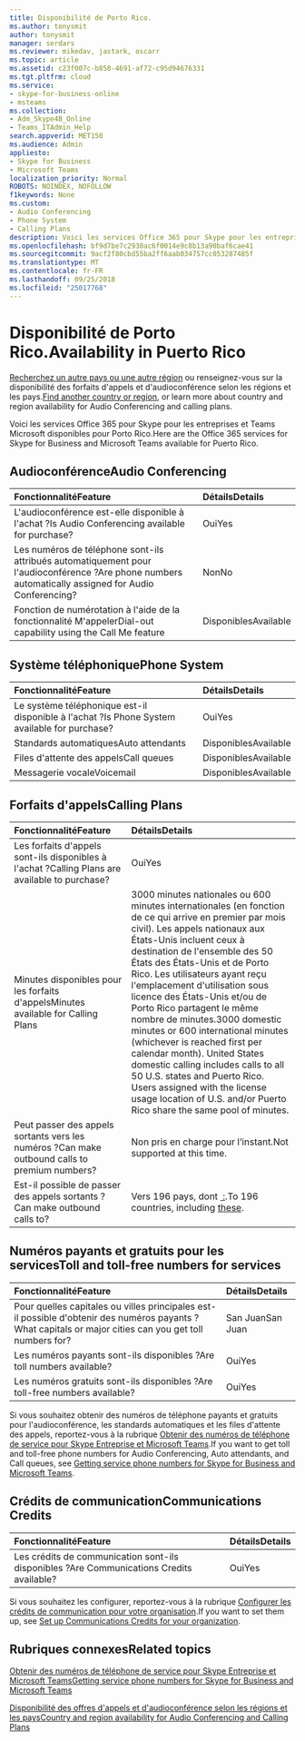```yaml
---
title: Disponibilité de Porto Rico.
ms.author: tonysmit
author: tonysmit
manager: serdars
ms.reviewer: mikedav, jastark, oscarr
ms.topic: article
ms.assetid: c23f007c-b858-4691-af72-c95d94676331
ms.tgt.pltfrm: cloud
ms.service:
- skype-for-business-online
- msteams
ms.collection:
- Adm_Skype4B_Online
- Teams_ITAdmin_Help
search.appverid: MET150
ms.audience: Admin
appliesto:
- Skype for Business
- Microsoft Teams
localization_priority: Normal
ROBOTS: NOINDEX, NOFOLLOW
f1keywords: None
ms.custom:
- Audio Conferencing
- Phone System
- Calling Plans
description: Voici les services Office 365 pour Skype pour les entreprises et Teams Microsoft disponibles pour Porto Rico.
ms.openlocfilehash: bf9d7be7c2930ac6f0014e9c8b13a90baf6cae41
ms.sourcegitcommit: 9acf2f80cbd55ba2ff6aab034757cc053287485f
ms.translationtype: MT
ms.contentlocale: fr-FR
ms.lasthandoff: 09/25/2018
ms.locfileid: "25017768"
---
```

# <a name="availability-in-puerto-rico"></a><span data-ttu-id="e3b7e-103">Disponibilité de Porto Rico.</span><span class="sxs-lookup"><span data-stu-id="e3b7e-103">Availability in Puerto Rico</span></span>

<span data-ttu-id="e3b7e-104">[Recherchez un autre pays ou une autre région](country-and-region-availability-for-audio-conferencing-and-calling-plans.md) ou renseignez-vous sur la disponibilité des forfaits d'appels et d'audioconférence selon les régions et les pays.</span><span class="sxs-lookup"><span data-stu-id="e3b7e-104">[Find another country or region](country-and-region-availability-for-audio-conferencing-and-calling-plans.md), or learn more about country and region availability for Audio Conferencing and calling plans.</span></span>

<span data-ttu-id="e3b7e-105">Voici les services Office 365 pour Skype pour les entreprises et Teams Microsoft disponibles pour Porto Rico.</span><span class="sxs-lookup"><span data-stu-id="e3b7e-105">Here are the Office 365 services for Skype for Business and Microsoft Teams available for Puerto Rico.</span></span>
  
## <a name="audio-conferencing"></a><span data-ttu-id="e3b7e-106">Audioconférence</span><span class="sxs-lookup"><span data-stu-id="e3b7e-106">Audio Conferencing</span></span>

|<span data-ttu-id="e3b7e-107">**Fonctionnalité**</span><span class="sxs-lookup"><span data-stu-id="e3b7e-107">**Feature**</span></span>|<span data-ttu-id="e3b7e-108">**Détails**</span><span class="sxs-lookup"><span data-stu-id="e3b7e-108">**Details**</span></span>|
|:-----|:-----|
|<span data-ttu-id="e3b7e-109">L'audioconférence est-elle disponible à l'achat ?</span><span class="sxs-lookup"><span data-stu-id="e3b7e-109">Is Audio Conferencing available for purchase?</span></span>  <br/> |<span data-ttu-id="e3b7e-110">Oui</span><span class="sxs-lookup"><span data-stu-id="e3b7e-110">Yes</span></span>  <br/> |
|<span data-ttu-id="e3b7e-111">Les numéros de téléphone sont-ils attribués automatiquement pour l'audioconférence ?</span><span class="sxs-lookup"><span data-stu-id="e3b7e-111">Are phone numbers automatically assigned for Audio Conferencing?</span></span>  <br/> |<span data-ttu-id="e3b7e-112">Non</span><span class="sxs-lookup"><span data-stu-id="e3b7e-112">No</span></span>  <br/> |
|<span data-ttu-id="e3b7e-113">Fonction de numérotation à l'aide de la fonctionnalité M'appeler</span><span class="sxs-lookup"><span data-stu-id="e3b7e-113">Dial-out capability using the Call Me feature</span></span>  <br/> |<span data-ttu-id="e3b7e-114">Disponibles</span><span class="sxs-lookup"><span data-stu-id="e3b7e-114">Available</span></span>  <br/> |
   
## <a name="phone-system"></a><span data-ttu-id="e3b7e-115">Système téléphonique</span><span class="sxs-lookup"><span data-stu-id="e3b7e-115">Phone System</span></span>

|<span data-ttu-id="e3b7e-116">**Fonctionnalité**</span><span class="sxs-lookup"><span data-stu-id="e3b7e-116">**Feature**</span></span>|<span data-ttu-id="e3b7e-117">**Détails**</span><span class="sxs-lookup"><span data-stu-id="e3b7e-117">**Details**</span></span>|
|:-----|:-----|
|<span data-ttu-id="e3b7e-118">Le système téléphonique est-il disponible à l'achat ?</span><span class="sxs-lookup"><span data-stu-id="e3b7e-118">Is Phone System available for purchase?</span></span>  <br/> |<span data-ttu-id="e3b7e-119">Oui</span><span class="sxs-lookup"><span data-stu-id="e3b7e-119">Yes</span></span>  <br/> |
| <span data-ttu-id="e3b7e-120">Standards automatiques</span><span class="sxs-lookup"><span data-stu-id="e3b7e-120">Auto attendants</span></span> <br/> |<span data-ttu-id="e3b7e-121">Disponibles</span><span class="sxs-lookup"><span data-stu-id="e3b7e-121">Available</span></span>  <br/> |
|<span data-ttu-id="e3b7e-122">Files d'attente des appels</span><span class="sxs-lookup"><span data-stu-id="e3b7e-122">Call queues</span></span>  <br/> |<span data-ttu-id="e3b7e-123">Disponibles</span><span class="sxs-lookup"><span data-stu-id="e3b7e-123">Available</span></span>  <br/> |
|<span data-ttu-id="e3b7e-124">Messagerie vocale</span><span class="sxs-lookup"><span data-stu-id="e3b7e-124">Voicemail</span></span>  <br/> |<span data-ttu-id="e3b7e-125">Disponibles</span><span class="sxs-lookup"><span data-stu-id="e3b7e-125">Available</span></span>  <br/> |
   
## <a name="calling-plans"></a><span data-ttu-id="e3b7e-126">Forfaits d'appels</span><span class="sxs-lookup"><span data-stu-id="e3b7e-126">Calling Plans</span></span>

|<span data-ttu-id="e3b7e-127">**Fonctionnalité**</span><span class="sxs-lookup"><span data-stu-id="e3b7e-127">**Feature**</span></span>|<span data-ttu-id="e3b7e-128">**Détails**</span><span class="sxs-lookup"><span data-stu-id="e3b7e-128">**Details**</span></span>|
|:-----|:-----|
|<span data-ttu-id="e3b7e-129">Les forfaits d'appels sont-ils disponibles à l'achat ?</span><span class="sxs-lookup"><span data-stu-id="e3b7e-129">Calling Plans are available to purchase?</span></span>  <br/> |<span data-ttu-id="e3b7e-130">Oui</span><span class="sxs-lookup"><span data-stu-id="e3b7e-130">Yes</span></span>  <br/> |
|<span data-ttu-id="e3b7e-131">Minutes disponibles pour les forfaits d'appels</span><span class="sxs-lookup"><span data-stu-id="e3b7e-131">Minutes available for Calling Plans</span></span>  <br/> |<span data-ttu-id="e3b7e-p101">3000 minutes nationales ou 600 minutes internationales (en fonction de ce qui arrive en premier par mois civil). Les appels nationaux aux États-Unis incluent ceux à destination de l'ensemble des 50 États des États-Unis et de Porto Rico. Les utilisateurs ayant reçu l'emplacement d'utilisation sous licence des États-Unis et/ou de Porto Rico partagent le même nombre de minutes.</span><span class="sxs-lookup"><span data-stu-id="e3b7e-p101">3000 domestic minutes or 600 international minutes (whichever is reached first per calendar month). United States domestic calling includes calls to all 50 U.S. states and Puerto Rico. Users assigned with the license usage location of U.S. and/or Puerto Rico share the same pool of minutes.</span></span>  <br/> |
|<span data-ttu-id="e3b7e-135">Peut passer des appels sortants vers les numéros ?</span><span class="sxs-lookup"><span data-stu-id="e3b7e-135">Can make outbound calls to premium numbers?</span></span> <br/> | <span data-ttu-id="e3b7e-136">Non pris en charge pour l’instant.</span><span class="sxs-lookup"><span data-stu-id="e3b7e-136">Not supported at this time.</span></span> <br/> |
|<span data-ttu-id="e3b7e-137">Est-il possible de passer des appels sortants ?</span><span class="sxs-lookup"><span data-stu-id="e3b7e-137">Can make outbound calls to?</span></span>  <br/> | <span data-ttu-id="e3b7e-138">Vers 196 pays, dont [ :](users-can-make-outbound-calls-to-these-countries-and-regions.md).</span><span class="sxs-lookup"><span data-stu-id="e3b7e-138">To 196 countries, including [these](users-can-make-outbound-calls-to-these-countries-and-regions.md).</span></span>  <br/> |
   
## <a name="toll-and-toll-free-numbers-for-services"></a><span data-ttu-id="e3b7e-139">Numéros payants et gratuits pour les services</span><span class="sxs-lookup"><span data-stu-id="e3b7e-139">Toll and toll-free numbers for services</span></span>

|<span data-ttu-id="e3b7e-140">**Fonctionnalité**</span><span class="sxs-lookup"><span data-stu-id="e3b7e-140">**Feature**</span></span>|<span data-ttu-id="e3b7e-141">**Détails**</span><span class="sxs-lookup"><span data-stu-id="e3b7e-141">**Details**</span></span>|
|:-----|:-----|
|<span data-ttu-id="e3b7e-142">Pour quelles capitales ou villes principales est-il possible d'obtenir des numéros payants ?</span><span class="sxs-lookup"><span data-stu-id="e3b7e-142">What capitals or major cities can you get toll numbers for?</span></span>  <br/> |<span data-ttu-id="e3b7e-143">San Juan</span><span class="sxs-lookup"><span data-stu-id="e3b7e-143">San Juan</span></span>  <br/> |
|<span data-ttu-id="e3b7e-144">Les numéros payants sont-ils disponibles ?</span><span class="sxs-lookup"><span data-stu-id="e3b7e-144">Are toll numbers available?</span></span>  <br/> |<span data-ttu-id="e3b7e-145">Oui</span><span class="sxs-lookup"><span data-stu-id="e3b7e-145">Yes</span></span>  <br/> |
|<span data-ttu-id="e3b7e-146">Les numéros gratuits sont-ils disponibles ?</span><span class="sxs-lookup"><span data-stu-id="e3b7e-146">Are toll-free numbers available?</span></span>  <br/> |<span data-ttu-id="e3b7e-147">Oui</span><span class="sxs-lookup"><span data-stu-id="e3b7e-147">Yes</span></span>  <br/> |
   
 <span data-ttu-id="e3b7e-148">Si vous souhaitez obtenir des numéros de téléphone payants et gratuits pour l'audioconférence, les standards automatiques et les files d'attente des appels, reportez-vous à la rubrique [Obtenir des numéros de téléphone de service pour Skype Entreprise et Microsoft Teams](/SkypeForBusiness/what-is-phone-system-in-office-365/getting-service-phone-numbers).</span><span class="sxs-lookup"><span data-stu-id="e3b7e-148">If you want to get toll and toll-free phone numbers for Audio Conferencing, Auto attendants, and Call queues, see [Getting service phone numbers for Skype for Business and Microsoft Teams](/SkypeForBusiness/what-is-phone-system-in-office-365/getting-service-phone-numbers).</span></span>
  
## <a name="communications-credits"></a><span data-ttu-id="e3b7e-149">Crédits de communication</span><span class="sxs-lookup"><span data-stu-id="e3b7e-149">Communications Credits</span></span>

|<span data-ttu-id="e3b7e-150">**Fonctionnalité**</span><span class="sxs-lookup"><span data-stu-id="e3b7e-150">**Feature**</span></span>|<span data-ttu-id="e3b7e-151">**Détails**</span><span class="sxs-lookup"><span data-stu-id="e3b7e-151">**Details**</span></span>|
|:-----|:-----|
|<span data-ttu-id="e3b7e-152">Les crédits de communication sont-ils disponibles ?</span><span class="sxs-lookup"><span data-stu-id="e3b7e-152">Are Communications Credits available?</span></span>  <br/> |<span data-ttu-id="e3b7e-153">Oui</span><span class="sxs-lookup"><span data-stu-id="e3b7e-153">Yes</span></span>  <br/> |
   
<span data-ttu-id="e3b7e-154">Si vous souhaitez les configurer, reportez-vous à la rubrique [Configurer les crédits de communication pour votre organisation](../set-up-communications-credits-for-your-organization.md).</span><span class="sxs-lookup"><span data-stu-id="e3b7e-154">If you want to set them up, see [Set up Communications Credits for your organization](../set-up-communications-credits-for-your-organization.md).</span></span>
  
## <a name="related-topics"></a><span data-ttu-id="e3b7e-155">Rubriques connexes</span><span class="sxs-lookup"><span data-stu-id="e3b7e-155">Related topics</span></span>

[<span data-ttu-id="e3b7e-156">Obtenir des numéros de téléphone de service pour Skype Entreprise et Microsoft Teams</span><span class="sxs-lookup"><span data-stu-id="e3b7e-156">Getting service phone numbers for Skype for Business and Microsoft Teams</span></span>](/SkypeForBusiness/what-is-phone-system-in-office-365/getting-service-phone-numbers)

[<span data-ttu-id="e3b7e-157">Disponibilité des offres d'appels et d'audioconférence selon les régions et les pays</span><span class="sxs-lookup"><span data-stu-id="e3b7e-157">Country and region availability for Audio Conferencing and Calling Plans</span></span>](country-and-region-availability-for-audio-conferencing-and-calling-plans.md)

  
 

